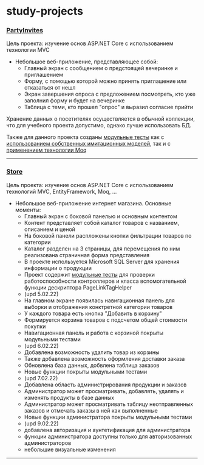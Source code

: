 # study-projects
### [PartyInvites](https://github.com/konarparti/notes/tree/master/PartyInvites)
Цель проекта: изучение основ ASP.NET Core с использованием технологии MVC
- Небольшое веб-приложение, представляющее собой:  
  - Главный экран с сообщением о предстоящей вечеринке и приглашением 
  - Форму, с помощью которой можно принять приглашение или отказаться от нешл  
  - Экран завершения опроса с предложением посмотреть, кто уже заполнил форму и будет на вечеринке  
  - Таблица с теми, кто прошел "опрос" и выразил согласие прийти  
  
  
Хранение данных о посетителях осуществляется в обычной коллекции, что для учебного проекта допустимо, однако лучше использовать БД.  

Также для данного проекта созданы [модульные тесты](https://github.com/konarparti/notes/tree/master/PartyInvites.Tests) как с [использованием собственных имитационных моделей](https://github.com/konarparti/notes/commit/ff74c9703421753dea0348ee9f8423030754608b#diff-0a534eb3bad169a943bc0f6cacceee241f33b8c5317002a01028d3d6ddf786b5), так и с [применением технологии Moq](https://github.com/konarparti/notes/commit/a36438ec66c962eda76ce9e6bffeb547119b4d9b#diff-0a534eb3bad169a943bc0f6cacceee241f33b8c5317002a01028d3d6ddf786b5)  

---
### [Store](https://github.com/konarparti/notes/tree/master/Store)
Цель проекта: изучение основ ASP.NET Core с использованием технологий MVC, EntityFramework, Moq, ...
- Небольшое веб-приложение интернет магазина. Основные моменты:  
  - Главный экран с боковой панелью и основным контентом
  - Контент представляет собой каталог товаров с названием, описанием и ценой
  - На боковой панели распложены кнопки фильтрации товаров по категории 
  - Каталог разделен на 3 страницы, для перемещения по ним реализована страничная форма представления
  - В проекте используется Microsoft SQL Server для хранения информации о продукции
  - Проект содержит [модульные тесты](https://github.com/konarparti/notes/tree/master/Store.Tests) для проверки работоспособности контроллеров и класса вспомогательной функции дескриптора PageLinkTagHelper
  - (upd 5.02.22)
  - На главном экране появилась навигационная панель для выборки и отображения конктретной категории товаров
  - У каждого товара есть кнопка "Добавить в корзину"
  - Формируется корзина товаров с подсчетом общей стоимости покупки
  - Навигационная панель и работа с корзиной покрыты модульными тестами
  - (upd 6.02.22)
  - Добавлена возможность удалить товар из корзины
  - Также добавлена возможность оформления доставки заказа
  - Обновлена база данных, добвлена таблица заказов
  - Новые функции покрыты модульными тестами
  - (upd 7.02.22)
  - Добавлена область администрирования продукции и заказов
  - Администратор может просматривать, добавлять, удалять и изменять продукты в базе данных
  - Администратор может просматривать таблицу неотправленных заказов и отмечать заказы в ней как выполненные
  - Новые функции администратора покрыты модульными тестами
  - (upd 9.02.22)
  - добавлена авторизация и аунтетификация для администратора
  - функции администратора доступны только для авторизованных администраторов
  - небольшие визуальные изменения
 ---   
 
